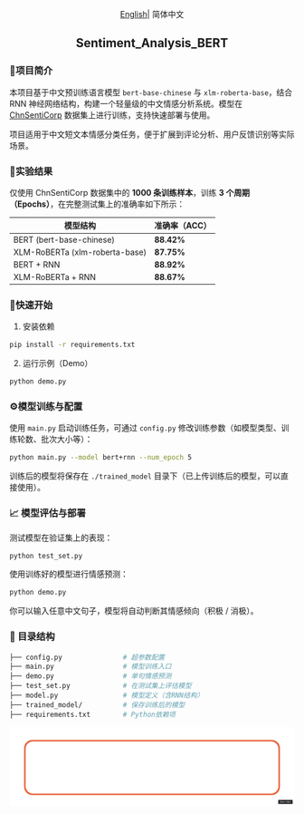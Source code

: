 <div align="center">
  
[English](../README.md)| 简体中文



<h2 id="title">Sentiment_Analysis_BERT</h2>
</div>




### 📌项目简介

本项目基于中文预训练语言模型 `bert-base-chinese` 与 `xlm-roberta-base`，结合 RNN 神经网络结构，构建一个轻量级的中文情感分析系统。模型在 [ChnSentiCorp](https://huggingface.co/datasets/ChnSentiCorp) 数据集上进行训练，支持快速部署与使用。

项目适用于中文短文本情感分类任务，便于扩展到评论分析、用户反馈识别等实际场景。





### 🎯实验结果

仅使用 ChnSentiCorp 数据集中的 **1000 条训练样本**，训练 **3 个周期（Epochs）**，在完整测试集上的准确率如下所示：

| **模型结构**                   | **准确率（ACC）** |
| ------------------------------ | ----------------- |
| BERT (bert-base-chinese)       | **88.42%**        |
| XLM-RoBERTa (xlm-roberta-base) | **87.75%**        |
| BERT + RNN                     | **88.92%**        |
| XLM-RoBERTa + RNN              | **88.67%**        |





### 🚀快速开始

1. 安装依赖

```bash
pip install -r requirements.txt
```

2. 运行示例（Demo）

```bash
python demo.py
```





### ⚙️模型训练与配置

使用 `main.py` 启动训练任务，可通过 `config.py` 修改训练参数（如模型类型、训练轮数、批次大小等）：

```bash
python main.py --model bert+rnn --num_epoch 5
```

训练后的模型将保存在 `./trained_model` 目录下（已上传训练后的模型，可以直接使用）。





### 📈 模型评估与部署

测试模型在验证集上的表现：

```bash
python test_set.py
```

使用训练好的模型进行情感预测：

```bash
python demo.py
```

你可以输入任意中文句子，模型将自动判断其情感倾向（积极 / 消极）。





### 📂 目录结构

```bash
├── config.py               # 超参数配置
├── main.py                 # 模型训练入口
├── demo.py                 # 单句情感预测
├── test_set.py             # 在测试集上评估模型
├── model.py                # 模型定义（含RNN结构）
├── trained_model/          # 保存训练后的模型
├── requirements.txt        # Python依赖项
```


![Search](https://github.com/LIN-ZECHENG/Sentiment_Analysis_BERT/blob/main/src/Product-of-the-Week-%5Bremix%5D.gif?raw=true)

